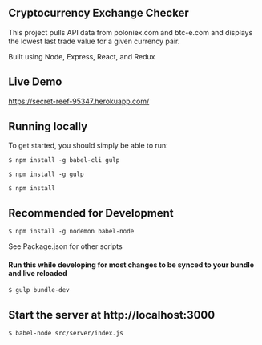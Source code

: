 
## Cryptocurrency Exchange Checker

This project pulls API data from poloniex.com and btc-e.com and displays the lowest last trade value for a given currency pair.

Built using Node, Express, React, and Redux

## Live Demo

https://secret-reef-95347.herokuapp.com/

## Running locally

To get started, you should simply be able to run:

`$ npm install -g babel-cli gulp`

`$ npm install -g gulp`

`$ npm install`

## Recommended for Development

`$ npm install -g nodemon babel-node`

See Package.json for other scripts

#### Run this while developing for most changes to be synced to your bundle and live reloaded
`$ gulp bundle-dev`

## Start the server at http://localhost:3000
`$ babel-node src/server/index.js`
